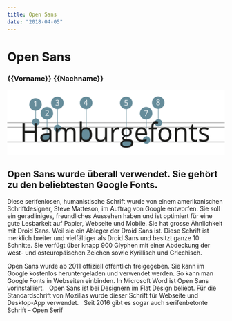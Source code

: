 ```yaml
---
title: Open Sans
date: "2018-04-05"
---
```


# Open Sans
### {{Vorname}} {{Nachname}}

![Open Sans](./OpenSans.svg)

## Open Sans wurde überall verwendet. Sie gehört zu den beliebtesten Google Fonts.

Diese serifenlosen, humanistische Schrift wurde von einem amerikanischen Schriftdesigner, Steve Matteson, im Auftrag von Google entworfen. Sie soll ein geradliniges, freundliches Aussehen haben und ist optimiert für eine gute Lesbarkeit auf Papier, Webseite und Mobile. Sie hat grosse Ähnlichkeit mit Droid Sans. Weil sie ein Ableger der Droid Sans ist. Diese Schrift ist merklich breiter und vielfältiger als Droid Sans und besitzt ganze 10 Schnitte. Sie verfügt über knapp 900 Glyphen mit einer Abdeckung der west- und osteuropäischen Zeichen sowie Kyrillisch und Griechisch.

Open Sans wurde ab 2011 offiziell öffentlich freigegeben. Sie kann im Google kostenlos heruntergeladen und verwendet werden. So kann man Google Fonts in Webseiten einbinden. In Microsoft Word ist Open Sans vorinstalliert.
 
Open Sans ist bei Designern im Flat Design beliebt. Für die Standardschrift von Mozillas wurde dieser Schrift für Webseite und Desktop-App verwendet.
 
Seit 2016 gibt es sogar auch serifenbetonte Schrift – Open Serif
